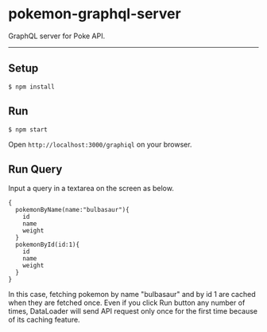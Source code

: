 # pokemon-graphql-server
GraphQL server for Poke API.

---

## Setup
```
$ npm install
```

## Run
```
$ npm start
```

Open `http://localhost:3000/graphiql` on your browser.

## Run Query
Input a query in a textarea on the screen as below.

```
{
  pokemonByName(name:"bulbasaur"){
    id
    name
    weight
  }
  pokemonById(id:1){
    id
    name
    weight
  }
}
``` 

In this case, fetching pokemon by name "bulbasaur" and by id 1 are cached when they are fetched once.
Even if you click Run button any number of times, DataLoader will send API request only once for the first time because of its caching feature.
